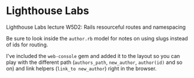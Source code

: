 # Lighthouse Labs
Lighthouse Labs lecture W5D2: Rails resourceful routes and namespacing

Be sure to look inside the `author.rb` model for notes on using slugs instead of ids for routing.

I've included the `web-console` gem and added it to the layout so you can play with the different path (`authors_path`, `new_author`, `author(id)` and so on) and link helpers (`link_to new_author`) right in the browser.
